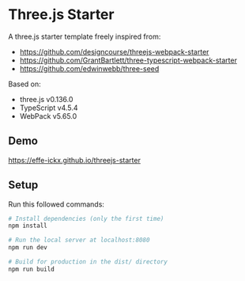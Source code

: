 # Three.js Starter

A three.js starter template freely inspired from:
- https://github.com/designcourse/threejs-webpack-starter
- https://github.com/GrantBartlett/three-typescript-webpack-starter
- https://github.com/edwinwebb/three-seed

Based on:
- three.js v0.136.0 
- TypeScript v4.5.4 
- WebPack v5.65.0 


## Demo
https://effe-ickx.github.io/threejs-starter
## Setup
Run this followed commands:

``` bash
# Install dependencies (only the first time)
npm install

# Run the local server at localhost:8080
npm run dev

# Build for production in the dist/ directory
npm run build
```
